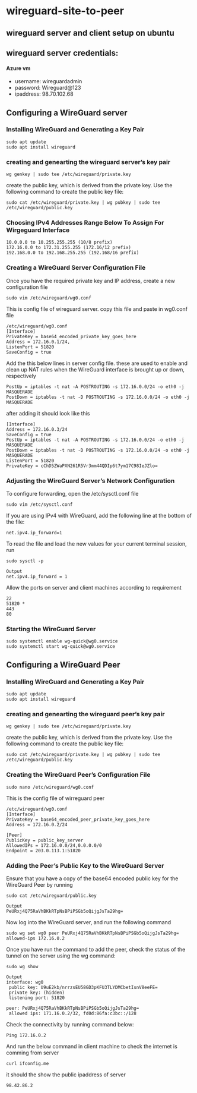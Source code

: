 # wireguard-site-to-peer

## wireguard server and client setup on ubuntu 

## wireguard server credentials:
#### Azure vm 
- username: wireguardadmin
- password: Wireguard@123
- ipaddress: 98.70.102.68

##  Configuring a WireGuard server

### Installing WireGuard and Generating a Key Pair 
```
sudo apt update
sudo apt install wireguard
```
### creating and genearting the wireguard server’s key pair
```
wg genkey | sudo tee /etc/wireguard/private.key
```
create the public key, which is derived from the private key. Use the following command to create the public key file:
```
sudo cat /etc/wireguard/private.key | wg pubkey | sudo tee /etc/wireguard/public.key
```
### Choosing IPv4 Addresses Range Below To Assign For Wirgeguard Interface 
```
10.0.0.0 to 10.255.255.255 (10/8 prefix)
172.16.0.0 to 172.31.255.255 (172.16/12 prefix)
192.168.0.0 to 192.168.255.255 (192.168/16 prefix)
```
### Creating a WireGuard Server Configuration File

Once you have the required private key and IP address, create a new configuration file
```
sudo vim /etc/wireguard/wg0.conf 
```
This is config file of wireguard server. copy this file and paste in wg0.conf file
```
/etc/wireguard/wg0.conf
[Interface]
PrivateKey = base64_encoded_private_key_goes_here
Address = 172.16.0.1/24,
ListenPort = 51820
SaveConfig = true
```
Add the this below lines in server config file. these are used to enable and clean up NAT rules when the WireGuard interface is brought up or down, respectively 
```
PostUp = iptables -t nat -A POSTROUTING -s 172.16.0.0/24 -o eth0 -j MASQUERADE
PostDown = iptables -t nat -D POSTROUTING -s 172.16.0.0/24 -o eth0 -j MASQUERADE
```

after adding it should look like this 
```
[Interface]
Address = 172.16.0.3/24
SaveConfig = true
PostUp = iptables -t nat -A POSTROUTING -s 172.16.0.0/24 -o eth0 -j MASQUERADE
PostDown = iptables -t nat -D POSTROUTING -s 172.16.0.0/24 -o eth0 -j MASQUERADE
ListenPort = 51820
PrivateKey = cChD5ZWaPXN261R5Vr3mm44QDIp6t7ym17C98IeJZlo=
```

### Adjusting the WireGuard Server’s Network Configuration
To configure forwarding, open the /etc/sysctl.conf file 
```
sudo vim /etc/sysctl.conf
```
If you are using IPv4 with WireGuard, add the following line at the bottom of the file:
```
net.ipv4.ip_forward=1
```
To read the file and load the new values for your current terminal session, run
```
sudo sysctl -p
```
```
Output
net.ipv4.ip_forward = 1
```
Allow the ports on server and client machines according to requirement 
```
22 
51820 *
443
80
```
### Starting the WireGuard Server
```
sudo systemctl enable wg-quick@wg0.service
sudo systemctl start wg-quick@wg0.service
```


##  Configuring a WireGuard Peer
### Installing WireGuard and Generating a Key Pair 
```
sudo apt update
sudo apt install wireguard
```
### creating and genearting the wireguard peer’s key pair
```
wg genkey | sudo tee /etc/wireguard/private.key
```
create the public key, which is derived from the private key. Use the following command to create the public key file:
```
sudo cat /etc/wireguard/private.key | wg pubkey | sudo tee /etc/wireguard/public.key
```
### Creating the WireGuard Peer’s Configuration File
```
sudo nano /etc/wireguard/wg0.conf
```
This is the config file of wirreguard peer 
```
/etc/wireguard/wg0.conf
[Interface]
PrivateKey = base64_encoded_peer_private_key_goes_here
Address = 172.16.0.2/24

[Peer]
PublicKey = public_key_server
AllowedIPs = 172.16.0.0/24,0.0.0.0/0
Endpoint = 203.0.113.1:51820
```

### Adding the Peer’s Public Key to the WireGuard Server
Ensure that you have a copy of the base64 encoded public key for the WireGuard Peer by running
```
sudo cat /etc/wireguard/public.key
```
```
Output
PeURxj4Q75RaVhBKkRTpNsBPiPSGb5oQijgJsTa29hg=
```
Now log into the WireGuard server, and run the following command

```
sudo wg set wg0 peer PeURxj4Q75RaVhBKkRTpNsBPiPSGb5oQijgJsTa29hg= allowed-ips 172.16.0.2
```
Once you have run the command to add the peer, check the status of the tunnel on the server using the wg command:

```
sudo wg show
```
```
Output
interface: wg0
 public key: U9uE2kb/nrrzsEU58GD3pKFU3TLYDMCbetIsnV8eeFE=
 private key: (hidden)
 listening port: 51820

peer: PeURxj4Q75RaVhBKkRTpNsBPiPSGb5oQijgJsTa29hg=
 allowed ips: 171.16.0.2/32, fd0d:86fa:c3bc::/128
```

Check the connectivity by running command below:  
```
Ping 172.16.0.2 
``` 
And run the below command in client machine to check the internet is comming from server 
```
curl ifconfig.me 
```
it should the show the public ipaddress of server
```
98.42.86.2
```







